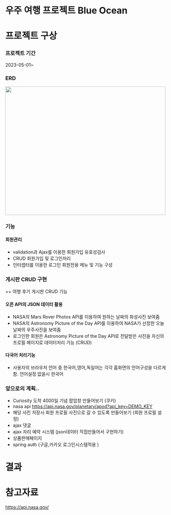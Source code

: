 # 우주 여행 프로젝트 Blue Ocean

# 프로젝트 구상

### 프로젝트 기간
2023-05-01~
### ERD
<img src="https://user-images.githubusercontent.com/126591306/236733775-ae90706d-d574-4719-8e3f-38e572133c25.png" width="500" height="400"/> <br/>


### 기능 
#### 회원관리
+ validation과 Ajax를 이용한 회원가입 유효성검사
+ CRUD 회원가입 및 로그인처리
+ 인터셉터를 이용한 로그인 회원전용 메뉴 및 기능 구성
### 게시판 CRUD 구현
++ 여행 후기 게시판 CRUD 기능
#### 오픈 API의 JSON 데이터 활용 
+ NASA의 Mars Rover Photos API를 이용하여 원하는 날짜의 화성사진 보여줌
+ NASA의 Astronomy Picture of the Day API를 이용하여 NASA가 선정한 오늘 날짜의 우주사진을 보여줌 
+ 로그인한 회원은 Astronomy Picture of the Day API로 전달받은 사진을 자신의 프로필 페이지로 데이터처리 가능 (CRUD)
#### 다국어 처리기능
+ 사용자의 브라우저 언어 중 한국어,영어,독일어는 각각 홈화면의 언어구성을 다르게 함. 언어설정 없을시 한국어


### 앞으로의 계획..
+ Curiosity 도착 4000일 기념 팝업창 만들어보기 (쿠키)
+ nasa api https://api.nasa.gov/planetary/apod?api_key=DEMO_KEY
+ 해당 사진 저장시 회원 프로필 사진으로 갈 수 있도록 만들어보기 (회원 프로필 설정) 
+ ajax 댓글
+ ajax 자리 예약 시스템 (json데이터 직접만들어서 구현하기) 
+ 상품판매페이지 
+ spring auth (구글,카카오 로그인시스템적용 ) 


# 결과




# 참고자료
https://api.nasa.gov/
